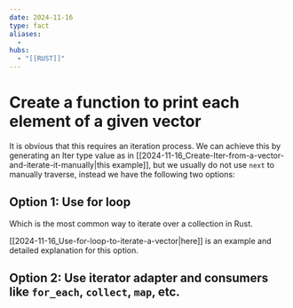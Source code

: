 ```yaml
---
date: 2024-11-16
type: fact
aliases:
  -
hubs:
  - "[[RUST]]"
---
```


# Create a function to print each element of a given vector

It is obvious that this requires an iteration process. We can achieve this by generating an Iter type value as in [[2024-11-16_Create-Iter-from-a-vector-and-iterate-it-manually|this example]], but we usually do not use `next` to manually traverse, instead we have the following two options:


## Option 1: Use for loop

Which is the most common way to iterate over a collection in Rust.

[[2024-11-16_Use-for-loop-to-iterate-a-vector|here]] is an example and detailed explanation for this option.


## Option 2: Use iterator adapter and consumers like `for_each`, `collect`, `map`, etc.
